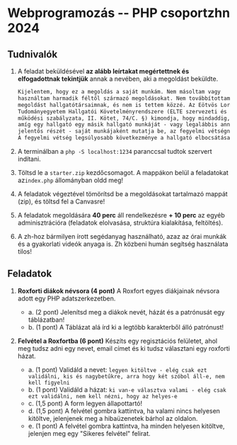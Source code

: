 # Webprogramozás -- PHP csoportzhn 2024

## Tudnivalók

1. A feladat beküldésével **az alább leírtakat megértettnek és elfogadottnak tekintjük** annak a nevében, aki a megoldást beküldte.

    ```txt
    Kijelentem, hogy ez a megoldás a saját munkám. Nem másoltam vagy 
    használtam harmadik féltől származó megoldásokat. Nem továbbítottam 
    megoldást hallgatótársaimnak, és nem is tettem közzé. Az Eötvös Loránd 
    Tudományegyetem Hallgatói Követelményrendszere (ELTE szervezeti és 
    működési szabályzata, II. Kötet, 74/C. §) kimondja, hogy mindaddig, 
    amíg egy hallgató egy másik hallgató munkáját - vagy legalábbis annak 
    jelentős részét - saját munkájaként mutatja be, az fegyelmi vétségnek számít. 
    A fegyelmi vétség legsúlyosabb következménye a hallgató elbocsátása az egyetemről.
    ```

2. A terminálban a `php -S localhost:1234` paranccsal tudtok szervert indítani.  

3. Töltsd le a `starter.zip` kezdőcsomagot. A mappákon belül a feladatokat az`index.php` állományban oldd meg!

4. A feladatok végeztével tömörítsd be a megoldásokat tartalmazó mappát (zip), és töltsd fel a Canvasre!

5. A feladatok megoldására **40 perc** áll rendelkezésre **+ 10 perc** az egyéb adminisztrációra (feladatok elolvasása, struktúra kialakítása, feltöltés).

6. A zh-hoz bármilyen írott segédanyag használható, azaz az órai munkák és a gyakorlati videók anyaga is. Zh közbeni humán segítség használata tilos!

## Feladatok

1. **Roxforti diákok névsora (4 pont)** A Roxfort egyes diákjainak névsora adott egy PHP adatszerkezetben.
    - a\. (2 pont) Jelenítsd meg a diákok nevét, házát és a patrónusát egy táblázatban!
    - b\. (1 pont) A Táblázat alá írd ki a legtöbb karakterből álló patrónust!

2. **Felvétel a Roxfortba (6 pont)** Készíts egy regisztációs felületet, ahol meg tudsz adni egy nevet, email címet és ki tudsz választani egy roxforti házat.
    - a\. (1 pont) Validáld a nevet: `legyen kitöltve - elég csak ezt validálni, kis és nagybetűkre, arra hogy két szóbol áll-e, nem kell figyelni` 
    - b\. (1 pont) Validáld a házat: `ki van-e választva valami - elég csak ezt validálni, nem kell nézni, hogy az helyes-e`
    - c\. (1,5 pont) A form legyen állapottartó!
    - d\. (1,5 pont) A felvétel gombra kattintva, ha valami nincs helyesen kitöltve, jelenjenek meg a hibaüzenetek bárhol az oldalon.
    - e\. (1 pont) A felvétel gombra kattintva, ha minden helyesen kitöltve, jelenjen meg egy "Sikeres felvétel" felirat.

